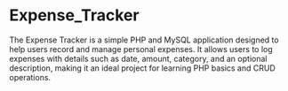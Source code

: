 # Expense_Tracker
The Expense Tracker is a simple PHP and MySQL application designed to help users record and manage personal expenses. It allows users to log expenses with details such as date, amount, category, and an optional description, making it an ideal project for learning PHP basics and CRUD operations.
